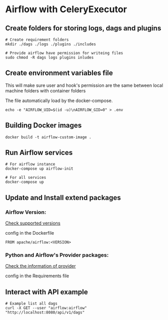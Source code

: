 # Airflow with CeleryExecutor

## Create folders for storing logs, dags and plugins
```
# Create requirement folders
mkdir ./dags ./logs ./plugins ./includes

# Provide airflow have permission for writeing files
sudo chmod -R dags logs plugins inludes
```

## Create environment variables file 

This will make sure user and hook's permission are the same between local machine folders with container folders

The file automatically load by the docker-compose.
```
echo -e "AIRFLOW_UID=$(id -u)\nAIRFLOW_GID=0" > .env
```
## Building Docker images
```
docker build -t airflow-custom-image .
```

## Run Airflow services
```
# For airflow instance
docker-compose up airflow-init

# For all services 
docker-compose up
```

## Update and Install extend packages  
### Airflow Version:
[Check supported versions](https://hub.docker.com/r/apache/airflow/tags?page=1&ordering=last_updated)

config in the Dockerfile

```
FROM apache/airflow:<VERSION>
```


### Python and Airflow's Provider packages:
[Check the information of provider](https://registry.astronomer.io/)

config in the Requirements file

## Interact with API example
```
# Example list all dags
curl -X GET --user "airflow:airflow" "http://localhost:8080/api/v1/dags"
```
